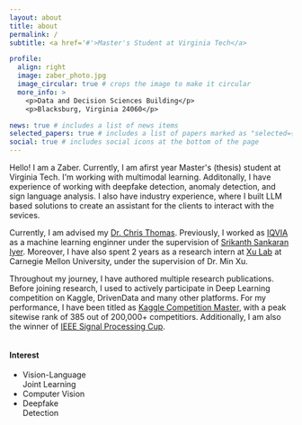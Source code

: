 ```yaml
---
layout: about
title: about
permalink: /
subtitle: <a href='#'>Master's Student at Virginia Tech</a>

profile:
  align: right
  image: zaber_photo.jpg
  image_circular: true # crops the image to make it circular
  more_info: >
    <p>Data and Decision Sciences Building</p>
    <p>Blacksburg, Virginia 24060</p>

news: true # includes a list of news items
selected_papers: true # includes a list of papers marked as "selected={true}"
social: true # includes social icons at the bottom of the page
---
```


Hello! I am a Zaber. Currently, I am afirst year Master's (thesis) student at Virginia Tech. I'm working with multimodal learning. Additonally, I have experience of working with deepfake detection, anomaly detection, and sign language analysis. I also have industry experience, where I built LLM based solutions to create an assistant for the clients to interact with the sevices. 

Currently, I am advised my [Dr. Chris Thomas](https://people.cs.vt.edu/chris/). Previously, I worked as [IQVIA]() as a machine learning enginner under the supervision of [Srikanth Sankaran Iyer](https://www.linkedin.com/in/srikiyer/). Moreover, I have also spent 2 years as a research intern at [Xu Lab](https://xulabs.github.io/) at Carnegie Mellon University, under the supervision of Dr. Min Xu.

Throughout my journey, I have authored multiple research publications. Before joining research, I used to actively participate in Deep Learning competition on Kaggle, DrivenData and many other platforms. For my performance, I have been titled as [Kaggle Competition Master](https://www.kaggle.com/zaber666), with a peak sitewise rank of 385 out of 200,000+ competitiors. Additionally, I am also the winner of [IEEE Signal Processing Cup](https://signalprocessingsociety.org/community-involvement/ieee-signal-processing-cup-2022).

<div style="display: flex; justify-content: space-between;">
  <!-- First list -->
  <div style="width: 30%;">
    <h4>Interest</h4>
    <ul>
      <li>
        Vision-Language Joint Learning
      </li>
      <li>
        Computer Vision
      </li>
      <li>
        Deepfake Detection
      </li>
    </ul>
  </div>

  <!-- Second list -->
  <!-- <div style="width: 65%;">
    <h4>Affiliations</h4>
    <ul>
      <li>
        <span style="font-size: 16px;">Virginia Polytechnic and State University (Aug 2024 - )</span><br>
        <span style="font-size: 14px; padding-left:15px;">Master's of Science in Computer Science</span>
      </li>
      <li>
        <span style="font-size: 16px;">IQVIA (Jun 2023 - Aug 2024)</span>
      </li>
      <li>
        <span style="font-size: 16px;">Bangladesh Univeristy of Engineering and Technology (Apr 2018 - May 2023)</span>
      </li>
    </ul>
  </div> -->
</div>


<!-- Put your address / P.O. box / other info right below your picture. You can also disable any of these elements by editing `profile` property of the YAML header of your `_pages/about.md`. Edit `_bibliography/papers.bib` and Jekyll will render your [publications page](/al-folio/publications/) automatically. -->

<!-- Link to your social media connections, too. This theme is set up to use [Font Awesome icons](https://fontawesome.com/) and [Academicons](https://jpswalsh.github.io/academicons/), like the ones below. Add your Facebook, Twitter, LinkedIn, Google Scholar, or just disable all of them. -->
